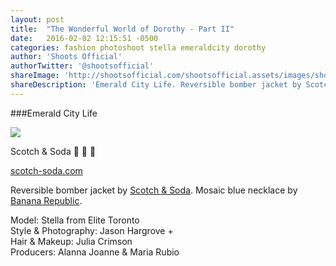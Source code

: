 ```yaml
---
layout: post
title:  "The Wonderful World of Dorothy - Part II"
date:   2016-02-02 12:15:51 -0500
categories: fashion photoshoot stella emeraldcity dorothy 
author: 'Shoots Official'
authorTwitter: '@shootsofficial'
shareImage: 'http://shootsofficial.com/shootsofficial.assets/images/shoots-emeraldcity-dorothy-jasonhargrove-scotchandsoda.jpeg'
shareDescription: 'Emerald City Life. Reversible bomber jacket by Scotch & Soda. Mosaic blue necklace by Banana Republic.'
---
```


###Emerald City Life

<a href="http://shootsofficial.com/shootsofficial.assets/images/shoots-emeraldcity-dorothy-jasonhargrove-scotchandsoda.jpeg">
	<img src="http://shootsofficial.com/shootsofficial.assets/images/shoots-emeraldcity-dorothy-jasonhargrove-scotchandsoda.jpeg">
</a> 

Scotch & Soda 🐉 🙌 💚

[scotch-soda.com](https://scotch-soda.com/ca/en/home)

<!--more-->

Reversible bomber jacket by [Scotch & Soda](https://www.scotch-soda.com/ca/en/home). Mosaic blue necklace by [Banana Republic](http://bananarepublic.gap.com).

Model: Stella from Elite Toronto  
Style & Photography: Jason Hargrove +    
Hair & Makeup: Julia Crimson  
Producers: Alanna Joanne & Maria Rubio  
